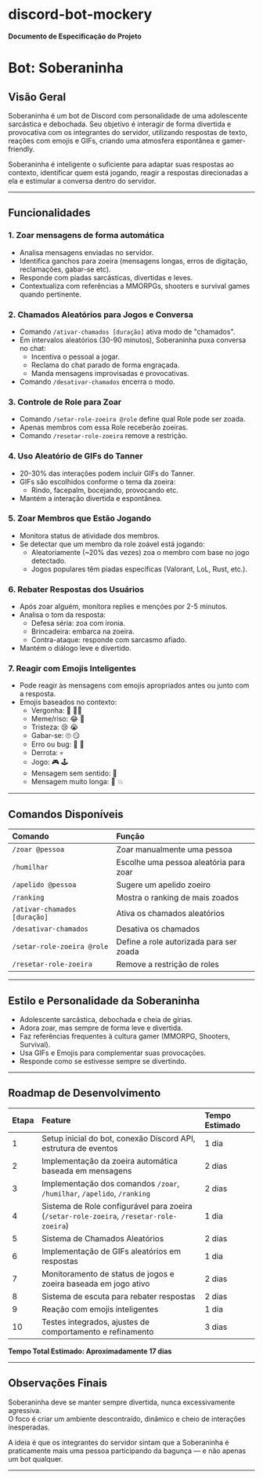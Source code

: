 # discord-bot-mockery
**Documento de Especificação do Projeto**

# Bot: **Soberaninha**

## Visão Geral
Soberaninha é um bot de Discord com personalidade de uma adolescente sarcástica e debochada. Seu objetivo é interagir de forma divertida e provocativa com os integrantes do servidor, utilizando respostas de texto, reações com emojis e GIFs, criando uma atmosfera espontânea e gamer-friendly.

Soberaninha é inteligente o suficiente para adaptar suas respostas ao contexto, identificar quem está jogando, reagir a respostas direcionadas a ela e estimular a conversa dentro do servidor.

---

## Funcionalidades

### 1. **Zoar mensagens de forma automática**
- Analisa mensagens enviadas no servidor.
- Identifica ganchos para zoeira (mensagens longas, erros de digitação, reclamações, gabar-se etc).
- Responde com piadas sarcásticas, divertidas e leves.
- Contextualiza com referências a MMORPGs, shooters e survival games quando pertinente.

### 2. **Chamados Aleatórios para Jogos e Conversa**
- Comando `/ativar-chamados [duração]` ativa modo de "chamados".
- Em intervalos aleatórios (30-90 minutos), Soberaninha puxa conversa no chat:
  - Incentiva o pessoal a jogar.
  - Reclama do chat parado de forma engraçada.
  - Manda mensagens improvisadas e provocativas.
- Comando `/desativar-chamados` encerra o modo.

### 3. **Controle de Role para Zoar**
- Comando `/setar-role-zoeira @role` define qual Role pode ser zoada.
- Apenas membros com essa Role receberão zoeiras.
- Comando `/resetar-role-zoeira` remove a restrição.

### 4. **Uso Aleatório de GIFs do Tanner**
- 20-30% das interações podem incluir GIFs do Tanner.
- GIFs são escolhidos conforme o tema da zoeira:
  - Rindo, facepalm, bocejando, provocando etc.
- Mantém a interação divertida e espontânea.

### 5. **Zoar Membros que Estão Jogando**
- Monitora status de atividade dos membros.
- Se detectar que um membro da role zoável está jogando:
  - Aleatoriamente (~20% das vezes) zoa o membro com base no jogo detectado.
  - Jogos populares têm piadas específicas (Valorant, LoL, Rust, etc.).

### 6. **Rebater Respostas dos Usuários**
- Após zoar alguém, monitora replies e menções por 2-5 minutos.
- Analisa o tom da resposta:
  - Defesa séria: zoa com ironia.
  - Brincadeira: embarca na zoeira.
  - Contra-ataque: responde com sarcasmo afiado.
- Mantém o diálogo leve e divertido.

### 7. **Reagir com Emojis Inteligentes**
- Pode reagir às mensagens com emojis apropriados antes ou junto com a resposta.
- Emojis baseados no contexto:
  - Vergonha: 🫣 🤦‍♀️
  - Meme/riso: 😂 🤣
  - Tristeza: 😢 😭
  - Gabar-se: 🙄 😏
  - Erro ou bug: 🤔 🤔
  - Derrota: 💀
  - Jogo: 🎮 🕹️
  - Mensagem sem sentido: 🤡
  - Mensagem muito longa: 📜 💥

---

## Comandos Disponíveis

| Comando | Função |
|:---|:---|
| `/zoar @pessoa` | Zoar manualmente uma pessoa |
| `/humilhar` | Escolhe uma pessoa aleatória para zoar |
| `/apelido @pessoa` | Sugere um apelido zoeiro |
| `/ranking` | Mostra o ranking de mais zoados |
| `/ativar-chamados [duração]` | Ativa os chamados aleatórios |
| `/desativar-chamados` | Desativa os chamados |
| `/setar-role-zoeira @role` | Define a role autorizada para ser zoada |
| `/resetar-role-zoeira` | Remove a restrição de roles |

---

## Estilo e Personalidade da Soberaninha

- Adolescente sarcástica, debochada e cheia de gírias.
- Adora zoar, mas sempre de forma leve e divertida.
- Faz referências frequentes à cultura gamer (MMORPG, Shooters, Survival).
- Usa GIFs e Emojis para complementar suas provocações.
- Responde como se estivesse sempre se divertindo.

---

## Roadmap de Desenvolvimento

| Etapa | Feature | Tempo Estimado |
|:---|:---|:---|
| 1 | Setup inicial do bot, conexão Discord API, estrutura de eventos | 1 dia |
| 2 | Implementação da zoeira automática baseada em mensagens | 2 dias |
| 3 | Implementação dos comandos `/zoar`, `/humilhar`, `/apelido`, `/ranking` | 2 dias |
| 4 | Sistema de Role configurável para zoeira (`/setar-role-zoeira`, `/resetar-role-zoeira`) | 1 dia |
| 5 | Sistema de Chamados Aleatórios | 2 dias |
| 6 | Implementação de GIFs aleatórios em respostas | 1 dia |
| 7 | Monitoramento de status de jogos e zoeira baseada em jogo ativo | 2 dias |
| 8 | Sistema de escuta para rebater respostas | 2 dias |
| 9 | Reação com emojis inteligentes | 1 dia |
| 10 | Testes integrados, ajustes de comportamento e refinamento | 3 dias |

**Tempo Total Estimado: Aproximadamente 17 dias**

---

## Observações Finais

Soberaninha deve se manter sempre divertida, nunca excessivamente agressiva.  
O foco é criar um ambiente descontraído, dinâmico e cheio de interações inesperadas.

A ideia é que os integrantes do servidor sintam que a Soberaninha é praticamente mais uma pessoa participando da bagunça — e não apenas um bot qualquer.

---
